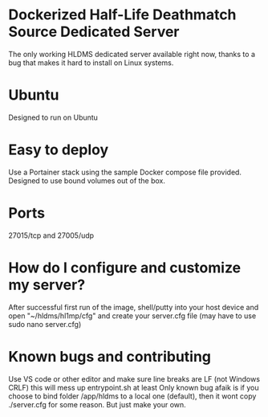# Dockerized Half-Life Deathmatch Source Dedicated Server
The only working HLDMS dedicated server available right now, thanks to a bug that makes it hard to install on Linux systems.

# Ubuntu
Designed to run on Ubuntu

# Easy to deploy
Use a Portainer stack using the sample Docker compose file provided. Designed to use bound volumes out of the box.

# Ports
27015/tcp and 27005/udp

# How do I configure and customize my server?
After successful first run of the image, shell/putty into your host device and open "~/hldms/hl1mp/cfg" and create your server.cfg file (may have to use sudo nano server.cfg)

# Known bugs and contributing
Use VS code or other editor and make sure line breaks are LF (not Windows CRLF) this will mess up entrypoint.sh at least
Only known bug afaik is if you choose to bind folder /app/hldms to a local one (default), then it wont copy ./server.cfg for some reason. But just make your own.